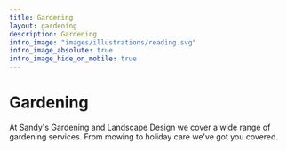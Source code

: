 ```yaml
---
title: Gardening
layout: gardening
description: Gardening
intro_image: "images/illustrations/reading.svg"
intro_image_absolute: true
intro_image_hide_on_mobile: true
---
```


# Gardening

At Sandy's Gardening and Landscape Design we cover a wide range of gardening services. From mowing to holiday care we've got you covered. 